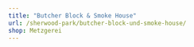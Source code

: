 ```yaml
---
title: "Butcher Block & Smoke House"
url: /sherwood-park/butcher-block-und-smoke-house/
shop: Metzgerei
---
```

